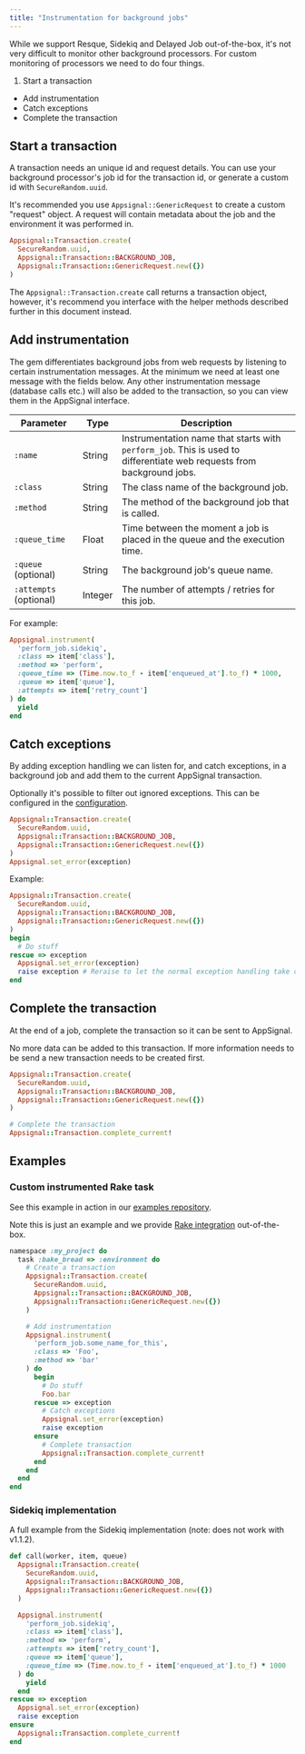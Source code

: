 ```yaml
---
title: "Instrumentation for background jobs"
---
```


While we support Resque, Sidekiq and Delayed Job out-of-the-box, it's not very
difficult to monitor other background processors. For custom monitoring of
processors we need to do four things.

1. Start a transaction
* Add instrumentation
* Catch exceptions
* Complete the transaction

## Start a transaction

A transaction needs an unique id and request details. You can use your
background processor's job id for the transaction id, or generate a custom id
with `SecureRandom.uuid`.

It's recommended you use `Appsignal::GenericRequest` to create a custom
"request" object. A request will contain metadata about the job and the
environment it was performed in.

```ruby
Appsignal::Transaction.create(
  SecureRandom.uuid,
  Appsignal::Transaction::BACKGROUND_JOB,
  Appsignal::Transaction::GenericRequest.new({})
)
```

The `Appsignal::Transaction.create` call returns a transaction object, however,
it's recommend you interface with the helper methods described further in this
document instead.

## Add instrumentation

The gem differentiates background jobs from web requests by listening to
certain instrumentation messages. At the minimum we need at least one message
with the fields below. Any other instrumentation message (database calls etc.)
will also be added to the transaction, so you can view them in the AppSignal
interface.

| Parameter | Type | Description|
| --------- | ---- | ---------- |
| `:name` | String | Instrumentation name that starts with `perform_job`. This is used to differentiate web requests from background jobs. |
| `:class` | String | The class name of the background job. |
| `:method` | String | The method of the background job that is called. |
| `:queue_time` | Float | Time between the moment a job is placed in the queue and the execution time. |
| `:queue` (optional) | String | The background job's queue name. |
| `:attempts` (optional) | Integer | The number of attempts / retries for this job. |

For example:

```ruby
Appsignal.instrument(
  'perform_job.sidekiq',
  :class => item['class'],
  :method => 'perform',
  :queue_time => (Time.now.to_f - item['enqueued_at'].to_f) * 1000,
  :queue => item['queue'],
  :attempts => item['retry_count']
) do
  yield
end
```

## Catch exceptions

By adding exception handling we can listen for, and catch exceptions, in a
background job and add them to the current AppSignal transaction.

Optionally it's possible to filter out ignored exceptions. This can be
configured in the
[configuration](/ruby/configuration/options.html#appsignal_ignore_errors-ignore_errors).

```ruby
Appsignal::Transaction.create(
  SecureRandom.uuid,
  Appsignal::Transaction::BACKGROUND_JOB,
  Appsignal::Transaction::GenericRequest.new({})
)
Appsignal.set_error(exception)
```

Example:

```ruby
Appsignal::Transaction.create(
  SecureRandom.uuid,
  Appsignal::Transaction::BACKGROUND_JOB,
  Appsignal::Transaction::GenericRequest.new({})
)
begin
  # Do stuff
rescue => exception
  Appsignal.set_error(exception)
  raise exception # Reraise to let the normal exception handling take over.
end
```

## Complete the transaction

At the end of a job, complete the transaction so it can be sent to AppSignal.

No more data can be added to this transaction. If more information needs to be
send a new transaction needs to be created first.

```ruby
Appsignal::Transaction.create(
  SecureRandom.uuid,
  Appsignal::Transaction::BACKGROUND_JOB,
  Appsignal::Transaction::GenericRequest.new({})
)

# Complete the transaction
Appsignal::Transaction.complete_current!
```

## Examples

### Custom instrumented Rake task

See this example in action in our [examples
repository](https://github.com/appsignal/appsignal-examples/tree/custom-background-job).

Note this is just an example and we provide [Rake
integration](/ruby/integrations/rake.html) out-of-the-box.

```ruby
namespace :my_project do
  task :bake_bread => :environment do
    # Create a transaction
    Appsignal::Transaction.create(
      SecureRandom.uuid,
      Appsignal::Transaction::BACKGROUND_JOB,
      Appsignal::Transaction::GenericRequest.new({})
    )

    # Add instrumentation
    Appsignal.instrument(
      'perform_job.some_name_for_this',
      :class => 'Foo',
      :method => 'bar'
    ) do
      begin
        # Do stuff
        Foo.bar
      rescue => exception
        # Catch exceptions
        Appsignal.set_error(exception)
        raise exception
      ensure
        # Complete transaction
        Appsignal::Transaction.complete_current!
      end
    end
  end
end
```

### Sidekiq implementation

A full example from the Sidekiq implementation (note: does not work with
v1.1.2).

```ruby
def call(worker, item, queue)
  Appsignal::Transaction.create(
    SecureRandom.uuid,
    Appsignal::Transaction::BACKGROUND_JOB,
    Appsignal::Transaction::GenericRequest.new({})
  )

  Appsignal.instrument(
    'perform_job.sidekiq',
    :class => item['class'],
    :method => 'perform',
    :attempts => item['retry_count'],
    :queue => item['queue'],
    :queue_time => (Time.now.to_f - item['enqueued_at'].to_f) * 1000
  ) do
    yield
  end
rescue => exception
  Appsignal.set_error(exception)
  raise exception
ensure
  Appsignal::Transaction.complete_current!
end
```
